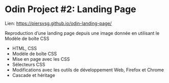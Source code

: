 # Odin Project #2: Landing Page

Lien: https://piersvsg.github.io/odin-landing-page/

Reproduction d’une landing page depuis une image donnée en utilisant le Modèle de boîte CSS

- HTML, CSS
- Modèle de boîte CSS
- Mise en page avec les CSS
- Sélecteurs CSS
- Modifications avec les outils de développement Web, Firefox et Chrome
- Cascade et héritage
 
